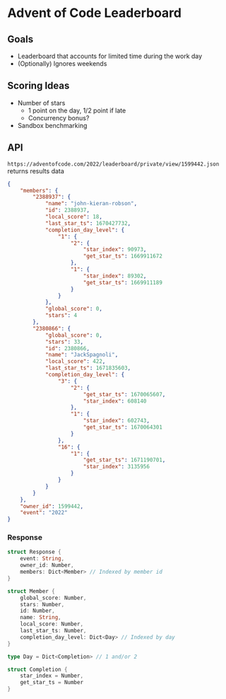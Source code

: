 # Advent of Code Leaderboard

## Goals

- Leaderboard that accounts for limited time during the work day
- (Optionally) Ignores weekends

## Scoring Ideas

- Number of stars
	- 1 point on the day, 1/2 point if late
    - Concurrency bonus?
- Sandbox benchmarking

## API

`https://adventofcode.com/2022/leaderboard/private/view/1599442.json` returns results data

```json
{
    "members": {
        "2388937": {
            "name": "john-kieran-robson",
            "id": 2388937,
            "local_score": 18,
            "last_star_ts": 1670427732,
            "completion_day_level": {
                "1": {
                    "2": {
                        "star_index": 90973,
                        "get_star_ts": 1669911672
                    },
                    "1": {
                        "star_index": 89302,
                        "get_star_ts": 1669911189
                    }
                }
            },
            "global_score": 0,
            "stars": 4
        },
        "2380866": {
            "global_score": 0,
            "stars": 33,
            "id": 2380866,
            "name": "JackSpagnoli",
            "local_score": 422,
            "last_star_ts": 1671835603,
            "completion_day_level": {
                "3": {
                    "2": {
                        "get_star_ts": 1670065607,
                        "star_index": 608140
                    },
                    "1": {
                        "star_index": 602743,
                        "get_star_ts": 1670064301
                    }
                },
                "16": {
                    "1": {
                        "get_star_ts": 1671190701,
                        "star_index": 3135956
                    }
                }
            }
        }
    },
    "owner_id": 1599442,
    "event": "2022"
}
```

### Response

```rust
struct Response {
	event: String,
	owner_id: Number,
	members: Dict<Member> // Indexed by member id
}

struct Member {
	global_score: Number,
	stars: Number,
	id: Number,
	name: String,
	local_score: Number,
	last_star_ts: Number,
	completion_day_level: Dict<Day> // Indexed by day
}

type Day = Dict<Completion> // 1 and/or 2

struct Completion {
	star_index = Number,
	get_star_ts = Number
}
```
